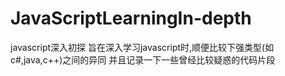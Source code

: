 # JavaScriptLearningIn-depth
javascript深入初探
旨在深入学习javascript时,顺便比较下强类型(如c#,java,c++)之间的异同
并且记录一下一些曾经比较疑惑的代码片段
